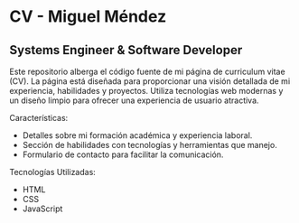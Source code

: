 # CV - Miguel Méndez
## Systems Engineer & Software Developer

Este repositorio alberga el código fuente de mi página de curriculum vitae (CV). La página está diseñada para proporcionar una visión detallada de mi experiencia, habilidades y proyectos. Utiliza tecnologías web modernas y un diseño limpio para ofrecer una experiencia de usuario atractiva.

Características:

- Detalles sobre mi formación académica y experiencia laboral.
- Sección de habilidades con tecnologías y herramientas que manejo.
- Formulario de contacto para facilitar la comunicación.

Tecnologías Utilizadas:

- HTML
- CSS
- JavaScript